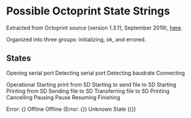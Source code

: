 # Possible Octoprint State Strings

Extracted from Octoprint source (version 1.3.11, September 2019), [here](https://github.com/foosel/OctoPrint/blob/e2519abbbe34f4b6c07ad1ee97436715323ba154/src/octoprint/util/comm.py#L670).

Organized into three groups: initializing, ok, and errored.

## States

Opening serial port
Detecting serial port
Detecting baudrate
Connecting

Operational
Starting print from SD
Starting to send file to SD
Starting
Printing from SD
Sending file to SD
Transferring file to SD
Printing
Cancelling
Pausing
Pause
Resuming
Finishing

Error: {}
Offline
Offline (Error: {})
Unknown State ({})
